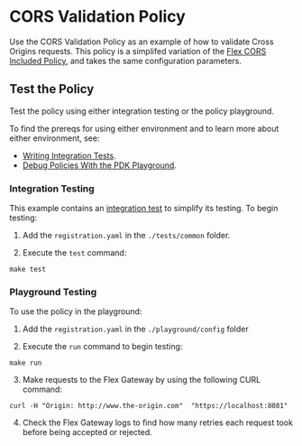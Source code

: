 # CORS Validation Policy

Use the CORS Validation Policy as an example of how to validate Cross Origins requests.
This policy is a simplifed variation of the [Flex CORS Included Policy](https://docs.mulesoft.com/gateway/latest/policies-included-cors), and takes the same configuration parameters.

## Test the Policy

Test the policy using either integration testing or the policy playground.

To find the prereqs for using either environment and to learn more about either environment, see:

* [Writing Integration Tests](https://docs.mulesoft.com/pdk/latest/policies-pdk-integration-tests).
* [Debug Policies With the PDK Playground](https://docs.mulesoft.com/pdk/latest/policies-pdk-debug-local).

### Integration Testing

This example contains an [integration test](./tests/requests.rs) to simplify its testing. To begin testing:

1. Add the `registration.yaml` in the `./tests/common` folder.

2. Execute the `test` command:

``` shell
make test
```

### Playground Testing

To use the policy in the playground:

1. Add the `registration.yaml` in the `./playground/config` folder

2. Execute the `run` command to begin testing:

``` shell
make run
```

3. Make requests to the Flex Gateway by using the following CURL command:

```shell
curl -H "Origin: http://www.the-origin.com"  "https://localhost:8081"
```

4. Check the Flex Gateway logs to find how many retries each request took before being accepted or rejected.
